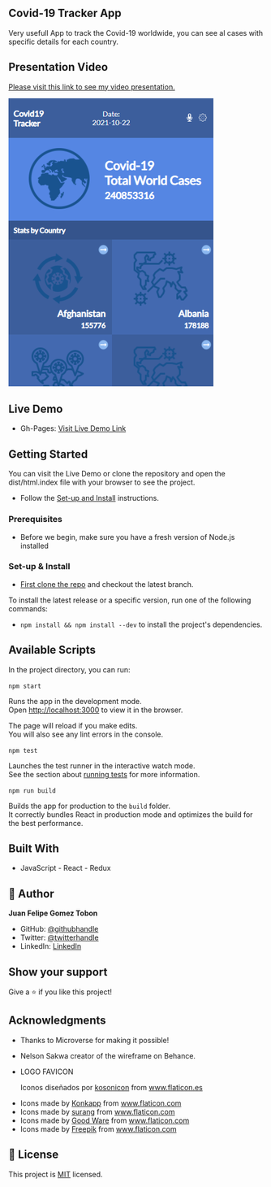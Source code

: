 ## Covid-19 Tracker App

Very usefull App to track the Covid-19 worldwide, you can see al cases with specific details for each country.

## Presentation Video

[Please visit this link to see my video presentation.](https://www.loom.com/share/daf5dc45e3094592816d7bb5b0bf884a)

![screenshot](./app_screenshot.png)

## Live Demo

- Gh-Pages: [Visit Live Demo Link](https://felipeg005.github.io/Covid19-Tracking-App/)

## Getting Started

You can visit the Live Demo or clone the repository and open the dist/html.index file with your browser to see the project.

- Follow the [Set-up and Install](#set-up--install) instructions.

### Prerequisites

- Before we begin, make sure you have a fresh version of Node.js installed

### Set-up & Install

- [First clone the repo](https://github.com/Felipeg005/Covid19-Tracking-App/) and checkout the latest branch.

To install the latest release or a specific version, run one of the following commands:

- `npm install && npm install --dev` to install the project's dependencies.

## Available Scripts

In the project directory, you can run:

`npm start`

Runs the app in the development mode.\
Open [http://localhost:3000](http://localhost:3000) to view it in the browser.

The page will reload if you make edits.\
You will also see any lint errors in the console.

`npm test`

Launches the test runner in the interactive watch mode.\
See the section about [running tests](https://facebook.github.io/create-react-app/docs/running-tests) for more information.

`npm run build`

Builds the app for production to the `build` folder.\
It correctly bundles React in production mode and optimizes the build for the best performance.

## Built With

- JavaScript - React - Redux

## 👤 **Author**

**Juan Felipe Gomez Tobon**

- GitHub: [@githubhandle](https://github.com/Felipeg005/)
- Twitter: [@twitterhandle](https://twitter.com/JuanFGT05)
- LinkedIn: [LinkedIn](https://www.linkedin.com/in/juan-felipe-gomez-tobon/)

## Show your support

Give a ⭐️ if you like this project!

## Acknowledgments

- Thanks to Microverse for making it possible!

- Nelson Sakwa creator of the wireframe on Behance.

- LOGO FAVICON <div>Iconos diseñados por <a href="https://www.flaticon.es/autores/kosonicon" title="kosonicon">kosonicon</a> from <a href="https://www.flaticon.es/" title="Flaticon">www.flaticon.es</a></div>

- <div>Icons made by <a href="https://www.flaticon.com/authors/konkapp" title="Konkapp">Konkapp</a> from <a href="https://www.flaticon.com/" title="Flaticon">www.flaticon.com</a></div>

- <div>Icons made by <a href="https://www.flaticon.com/authors/surang" title="surang">surang</a> from <a href="https://www.flaticon.com/" title="Flaticon">www.flaticon.com</a></div>

- <div>Icons made by <a href="https://www.flaticon.com/authors/good-ware" title="Good Ware">Good Ware</a> from <a href="https://www.flaticon.com/" title="Flaticon">www.flaticon.com</a></div>

- <div>Icons made by <a href="https://www.freepik.com" title="Freepik">Freepik</a> from <a href="https://www.flaticon.com/" title="Flaticon">www.flaticon.com</a></div>

## 📝 License

This project is [MIT](./MIT.md) licensed.